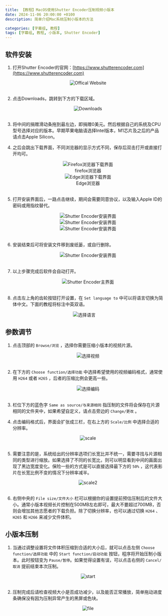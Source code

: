 ```yaml
---
title: 【教程】MacOS使用Shutter Encoder压制视频小版本
date: 2024-11-06 20:00:00 +0100
description: 简单介绍Mac系统压制小版本的方法

categories: [字幕组, 教程]
tags: [字幕组, 教程, 小版本, Shutter Encoder]
---
```


## 软件安装

1. 打开Shutter Encoder的官网：[https://www.shutterencoder.com](https://www.shutterencoder.com)
   
   <center><img src= "/assets/img/post/2024-11-06-how-to-compress-video-by-shutter-encoder/website.png" alt = "Offical Website"></center>
   <br/>

2. 点击Downloads，跳转到下方的下载区域。
   
   <center><img src= "/assets/img/post/2024-11-06-how-to-compress-video-by-shutter-encoder/downloads.png" alt= "Downloads"></center>
   <br/>

3. 将中间的捐赠滑动条拖到最左边，即捐赠0美元。然后根据自己的系统及CPU型号选择对应的版本。早期苹果电脑请选择Intel版本，M1芯片及之后的产品请点击Apple Silicon。
   <br/>

4. 之后会跳出下载界面，不同浏览器的显示方式不同，保存后双击打开或直接打开均可。
   
   <center><img src="/assets/img/post/2024-11-06-how-to-compress-video-by-shutter-encoder/versions.png" alt="Firefox浏览器下载界面"><figcaption>firefox浏览器</figcaption></center>

    <center><img src="/assets/img/post/2024-11-06-how-to-compress-video-by-shutter-encoder/versions2.png" alt="Edge浏览器下载界面"><figcaption>Edge浏览器</figcaption></center>
    <br/>

5. 打开安装界面后，一路点击继续，期间会需要同意协议，以及输入Apple ID的密码或用指纹替代。
   
   <center><img src="/assets/img/post/2024-11-06-how-to-compress-video-by-shutter-encoder/install1.png" alt="Shutter Encoder安装界面"></center>

    <center><img src="/assets/img/post/2024-11-06-how-to-compress-video-by-shutter-encoder/install2.png" alt="Shutter Encoder安装界面"></center>

    <center><img src="/assets/img/post/2024-11-06-how-to-compress-video-by-shutter-encoder/install3.png" alt="Shutter Encoder安装界面"></center>
    <br/>
6. 安装结束后可将安装文件移到废纸篓，或自行删除。
   
    <center><img src="/assets/img/post/2024-11-06-how-to-compress-video-by-shutter-encoder/install4.png" alt="Shutter Encoder安装界面"></center>
    <br/>

7. 以上步骤完成后软件会自动打开。

   <center><img src="/assets/img/post/2024-11-06-how-to-compress-video-by-shutter-encoder/se1.png" alt="Shutter Encoder主界面"></center>
    <br/>

8.  点击左上角的齿轮按钮打开设置，在 `Set language to` 中可以将语言切换为简体中文。下面的教程将标注中英双语。

   <center><img src="/assets/img/post/2024-11-06-how-to-compress-video-by-shutter-encoder/language.png" alt="选择语言"></center>
   
## 参数调节

1. 点击顶部的 `Browse/浏览` ，选择你需要压缩小版本的视频片源。

   <center><img src="/assets/img/post/2024-11-06-how-to-compress-video-by-shutter-encoder/choose_video.png" alt="选择视频"></center>
   <br/>

2. 在下方的 `Choose function/选择功能` 中选择希望使用的视频编码格式，通常使用 `H264` 或者 `H265` ，后者的压缩比例会更高一些。

   <center><img src="/assets/img/post/2024-11-06-how-to-compress-video-by-shutter-encoder/choose_function.png" alt="选择编码"></center>
   <br/>

3. 栏位下方的蓝色字 `Same as source/与来源相同` 指压制的文件将会保存在片源相同的文件夹中，如果希望自定义，请点击旁边的 `Change/更改` 。
   <br/>
   

4. 点击编码格式后，界面会扩张成三栏，在右上方的 `Scale/比例` 中选择合适的分辨率。
   
   <center><img src="/assets/img/post/2024-11-06-how-to-compress-video-by-shutter-encoder/scale.png" alt="scale"></center>
   <br/>

5. 需要注意的是，系统给出的分辨率选项们长宽比并不统一，需要寻找与片源相同的类型进行缩放。如果选择了不同的长宽比，则可以明显看到中间的画面出现了黑边宽度变化。保险一些的方式是可以直接选择最下方的 `50%` ，这代表影片在长宽比例不变的情况下分辨率减半。
   
   <center><img src="/assets/img/post/2024-11-06-how-to-compress-video-by-shutter-encoder/scale2.png" alt="scale2"></center>
   <br/>

6. 右侧中央的 `File size/文件大小` 栏可以根据你的设置提前预估压制后的文件大小。通常小版本视频长片控制在500MB左右即可，最大不要超过700MB，否则会增加其他志愿者的下载负担。除了切换分辨率，也可以通过切换 `H264` 、 `H265` 和 `H266` 来减少文件体积。
   

## 小版本压制

1. 当通过调整设置将文件体积压缩到合适的大小后，就可以点击左侧 `Choose function/选择功能` 中的 `Start function/启动功能` 按钮，程序将开始压制小版本。此时按钮变为 `Pause/暂停`。如果觉得设置有误，可以点击右侧的 `Cancel/取消` 提前结束本次压制。
   
   <center><img src="/assets/img/post/2024-11-06-how-to-compress-video-by-shutter-encoder/start.png" alt= "start"></center>
   <br/>

2. 压制完成后请检查视频大小是否成功减少，以及能否正常播放，简单拖动进度条确保没有因为压制异常产生的黑屏或色块。
   
   <center><img src="/assets/img/post/2024-11-06-how-to-compress-video-by-shutter-encoder/file.png" alt="file"></center>
   <br/>
   
   

